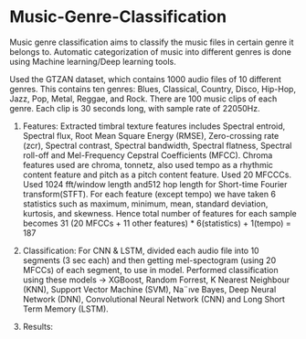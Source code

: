 # Music-Genre-Classification

Music genre classification aims to classify the music files in certain genre it belongs to. Automatic categorization of music into different genres is done using Machine learning/Deep learning tools. 

Used the GTZAN dataset, which contains 1000 audio files of 10 different genres. This contains ten genres: Blues, Classical, Country, Disco, Hip-Hop, Jazz, Pop, Metal, Reggae, and Rock. There are 100 music clips of each genre. Each clip is 30 seconds long, with sample rate of 22050Hz.

1) Features: 
Extracted timbral texture features includes Spectral entroid, Spectral flux, Root Mean Square Energy (RMSE), Zero-crossing rate (zcr), Spectral contrast, Spectral bandwidth, Spectral flatness, Spectral roll-off and Mel-Frequency Cepstral Coefficients (MFCC). Chroma features used are chroma, tonnetz, also used tempo as a rhythmic content feature and pitch as a pitch content feature. Used 20 MFCCCs. Used 1024 fft/window length and512 hop length for Short-time Fourier transform(STFT). For each feature (except tempo) we have taken 6 statistics such as maximum, minimum, mean, standard deviation, kurtosis, and skewness. Hence total number of features for each sample becomes 31 (20 MFCCs + 11 other features) * 6(statistics) + 1(tempo) = 187 

2) Classification: For CNN & LSTM, divided each audio file into 10 segments (3 sec each) and then getting mel-spectogram
(using 20 MFCCs) of each segment, to use in model. Performed classification using these models -> XGBoost, Random Forrest, K Nearest Neighbour (KNN), Support Vector Machine (SVM), Na¨ıve Bayes, Deep Neural Network (DNN), Convolutional Neural Network (CNN) and Long Short Term Memory (LSTM). 

3) Results: 


